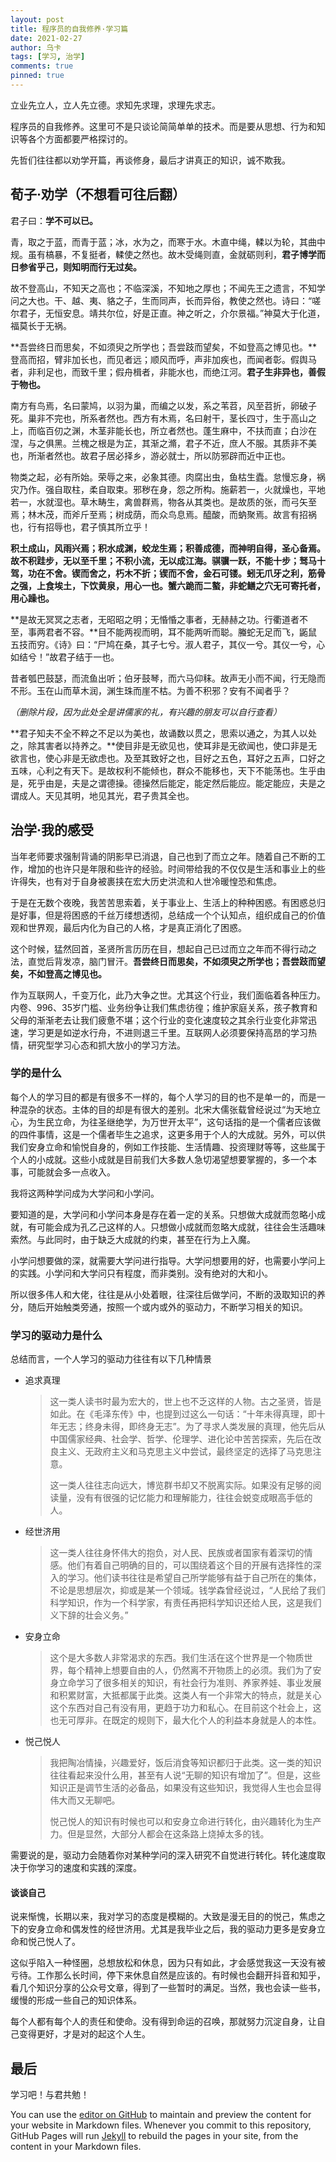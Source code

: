 ```yaml
---
layout: post
title: 程序员的自我修养·学习篇
date: 2021-02-27
author: 乌卡
tags: [学习, 治学]
comments: true
pinned: true
---
```

立业先立人，立人先立德。求知先求理，求理先求志。

程序员的自我修养。这里可不是只谈论简简单单的技术。而是要从思想、行为和知识等各个方面都要严格探讨的。

先哲们往往都以劝学开篇，再谈修身，最后才讲真正的知识，诚不欺我。

## 荀子·劝学（不想看可往后翻）

君子曰：**学不可以已。**

青，取之于蓝，而青于蓝；冰，水为之，而寒于水。木直中绳，輮以为轮，其曲中规。虽有槁暴，不复挺者，輮使之然也。故木受绳则直，金就砺则利，**君子博学而日参省乎己，则知明而行无过矣。**

故不登高山，不知天之高也；不临深溪，不知地之厚也；不闻先王之遗言，不知学问之大也。干、越、夷、貉之子，生而同声，长而异俗，教使之然也。诗曰：“嗟尔君子，无恒安息。靖共尔位，好是正直。神之听之，介尔景福。”神莫大于化道，福莫长于无祸。

**吾尝终日而思矣，不如须臾之所学也；吾尝跂而望矣，不如登高之博见也。**登高而招，臂非加长也，而见者远；顺风而呼，声非加疾也，而闻者彰。假舆马者，非利足也，而致千里；假舟楫者，非能水也，而绝江河。**君子生非异也，善假于物也。**

南方有鸟焉，名曰蒙鸠，以羽为巢，而编之以发，系之苇苕，风至苕折，卵破子死。巢非不完也，所系者然也。西方有木焉，名曰射干，茎长四寸，生于高山之上，而临百仞之渊，木茎非能长也，所立者然也。蓬生麻中，不扶而直；白沙在涅，与之俱黑。兰槐之根是为芷，其渐之滫，君子不近，庶人不服。其质非不美也，所渐者然也。故君子居必择乡，游必就士，所以防邪辟而近中正也。

物类之起，必有所始。荣辱之来，必象其德。肉腐出虫，鱼枯生蠹。怠慢忘身，祸灾乃作。强自取柱，柔自取束。邪秽在身，怨之所构。施薪若一，火就燥也，平地若一，水就湿也。草木畴生，禽兽群焉，物各从其类也。是故质的张，而弓矢至焉；林木茂，而斧斤至焉；树成荫，而众鸟息焉。醯酸，而蚋聚焉。故言有招祸也，行有招辱也，君子慎其所立乎！

**积土成山，风雨兴焉；积水成渊，蛟龙生焉；积善成德，而神明自得，圣心备焉。故不积跬步，无以至千里；不积小流，无以成江海。骐骥一跃，不能十步；驽马十驾，功在不舍。锲而舍之，朽木不折；锲而不舍，金石可镂。蚓无爪牙之利，筋骨之强，上食埃土，下饮黄泉，用心一也。蟹六跪而二螯，非蛇鳝之穴无可寄托者，用心躁也。**

**是故无冥冥之志者，无昭昭之明；无惛惛之事者，无赫赫之功。行衢道者不至，事两君者不容。**目不能两视而明，耳不能两听而聪。螣蛇无足而飞，鼫鼠五技而穷。《诗》曰：“尸鸠在桑，其子七兮。淑人君子，其仪一兮。其仪一兮，心如结兮！”故君子结于一也。

昔者瓠巴鼓瑟，而流鱼出听；伯牙鼓琴，而六马仰秣。故声无小而不闻，行无隐而不形。玉在山而草木润，渊生珠而崖不枯。为善不积邪？安有不闻者乎？

*（删除片段，因为此处全是讲儒家的礼，有兴趣的朋友可以自行查看）*

**君子知夫不全不粹之不足以为美也，故诵数以贯之，思索以通之，为其人以处之，除其害者以持养之。**使目非是无欲见也，使耳非是无欲闻也，使口非是无欲言也，使心非是无欲虑也。及至其致好之也，目好之五色，耳好之五声，口好之五味，心利之有天下。是故权利不能倾也，群众不能移也，天下不能荡也。生乎由是，死乎由是，夫是之谓德操。德操然后能定，能定然后能应。能定能应，夫是之谓成人。天见其明，地见其光，君子贵其全也。

## 治学·我的感受

当年老师要求强制背诵的阴影早已消退，自己也到了而立之年。随着自己不断的工作，增加的也许只是年限和些许的经验。时间带给我的不仅仅是生活和事业上的些许得失，也有对于自身被裹挟在宏大历史洪流和人世冷暖惶恐和焦虑。

于是在无数个夜晚，我苦苦思索着，关于事业上、生活上的种种困惑。有困惑总归是好事，但是将困惑的千丝万缕想透彻，总结成一个个认知点，组织成自己的价值观和世界观，最后内化为自己的人格，才是真正消化了困惑。

这个时候，猛然回首，圣贤所言历历在目，想起自己已过而立之年而不得行动之法，直觉后背发凉，脑门冒汗。**吾尝终日而思矣，不如须臾之所学也；吾尝跂而望矣，不如登高之博见也。**

作为互联网人，千变万化，此乃大争之世。尤其这个行业，我们面临着各种压力。内卷、996、35岁门槛、业务纷争让我们焦虑彷徨；维护家庭关系，孩子教育和父母的渐渐老去让我们疲惫不堪；这个行业的变化速度较之其余行业变化非常迅速，学习更是如逆水行舟，不进则退三千里。互联网人必须要保持高昂的学习热情，研究型学习心态和抓大放小的学习方法。

### 学的是什么

每个人的学习目的都是有很多不一样的，每个人学习的目的也不是单一的，而是一种混杂的状态。主体的目的却是有很大的差别。北宋大儒张载曾经说过“为天地立心，为生民立命，为往圣继绝学，为万世开太平”，这句话指的是一个儒者应该做的四件事情，这是一个儒者毕生之追求，这更多用于个人的大成就。另外，可以供我们安身立命和愉悦自身的，例如工作技能、生活情趣、投资理财等等，这些属于个人的小成就。这些小成就是目前我们大多数人急切渴望想要掌握的，多一个本事，可能就会多一点收入。

我将这两种学问成为大学问和小学问。

要知道的是，大学问和小学问本身是存在着一定的关系。只想做大成就而忽略小成就，有可能会成为孔乙己这样的人。只想做小成就而忽略大成就，往往会生活趣味索然。与此同时，由于缺乏大成就的约束，甚至在行为上入魔。

小学问想要做的深，就需要大学问进行指导。大学问想要用的好，也需要小学问上的实践。小学问和大学问只有程度，而非类别。没有绝对的大和小。

所以很多伟人和大佬，往往是从小处着眼，往深往后做学问，不断的汲取知识的养分，随后开始触类旁通，按照一个或内或外的驱动力，不断学习相关的知识。

### 学习的驱动力是什么

总结而言，一个人学习的驱动力往往有以下几种情景

- 追求真理

  > 这一类人读书时最为宏大的，世上也不乏这样的人物。古之圣贤，皆是如此。在《毛泽东传》中，也提到过这么一句话：“十年未得真理，即十年无志；终身未得，即终身无志”。为了寻求人类发展的真理，他先后从中国儒家经典、社会学、哲学、伦理学、进化论中苦苦探索，先后在改良主义、无政府主义和马克思主义中尝试，最终坚定的选择了马克思注意。
  >
  > 这一类人往往志向远大，博览群书却又不脱离实际。如果没有足够的阅读量，没有有很强的记忆能力和理解能力，往往会蜕变成眼高手低的人。

- 经世济用

  > 这一类人往往身怀伟大的抱负，对人民、民族或者国家有着深切的情感。他们有着自己明确的目的，可以围绕着这个目的开展有选择性的深入的学习。他们读书往往是希望自己所学能够有益于自己所在的集体，不论是思想层次，抑或是某一个领域。钱学森曾经说过，“人民给了我们科学知识，作为一个科学家，有责任再把科学知识还给人民，这是我们义下辞的壮会义务。”

- 安身立命

  > 这个是大多数人非常渴求的东西。我们生活在这个世界是一个物质世界，每个精神上想要自由的人，仍然离不开物质上的必须。我们为了安身立命学习了很多相关的知识，有社会行为准则、养家养娃、事业发展和积累财富，大抵都属于此类。这类人有一个非常大的特点，就是关心这个东西对自己有没有用，更趋于功力和私心。在目前这个社会上，这也无可厚非。在既定的规则下，最大化个人的利益本身就是人的本性。

- 悦己悦人

  > 我把陶冶情操，兴趣爱好，饭后消食等知识都归于此类。这一类的知识往往看起来没什么用，甚至有人说“无聊的知识有增加了”。但是，这些知识正是调节生活的必备品，如果没有这些知识，我觉得人生也会显得伟大而又无聊吧。
  >
  > 悦己悦人的知识有时候也可以和安身立命进行转化，由兴趣转化为生产力。但是显然，大部分人都会在这条路上烧掉太多的钱。

需要说的是，驱动力会随着你对某种学问的深入研究不自觉进行转化。转化速度取决于你学习的速度和实践的深度。

#### 谈谈自己

说来惭愧，长期以来，我对学习的态度是模糊的。大致是漫无目的的悦己，焦虑之下的安身立命和偶发性的经世济用。尤其是我毕业之后，我的驱动力更多是安身立命和悦己悦人了。

这似乎陷入一种怪圈，总想放松和休息，因为只有如此，才会感觉我这一天没有被亏待。工作那么长时间，停下来休息自然是应该的。有时候也会翻开抖音和知乎，看几个知识分享的公众号文章，得到了一些暂时的满足。当然，我也会读一些书，缓慢的形成一些自己的知识体系。

每个人都有每个人的责任和使命。没有得到命运的召唤，那就努力沉淀自身，让自己变得更好，才是对的起这个人生。

## 最后

学习吧！与君共勉！



You can use the [editor on GitHub](https://github.com/qqfly1to19/wuka.github.io/edit/gh-pages/index.md) to maintain and preview the content for your website in Markdown files.
Whenever you commit to this repository, GitHub Pages will run [Jekyll](https://jekyllrb.com/) to rebuild the pages in your site, from the content in your Markdown files.
